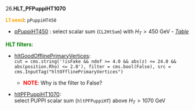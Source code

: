26.**HLT_PFPuppiHT1070**

<span style="color:orange">**L1 seed**</span>: `pPuppiHT450`

- [pPuppiHT450](../Phase2Menu_Legacy/PuppiHT450.html) : select scalar sum (`CL2HtSum`) with $H_T>450$ GeV  - *[Table](../Tables/pPuppiHT450.md)*

<span style="color:green">**HLT filters**</span>:

- [hltGoodOfflinePrimaryVertices](../Phase2Menu_Legacy/hltGoodOfflinePrimaryVertices.html):<br>
`cut = cms.string('!isFake && ndof >= 4.0 && abs(z) <= 24.0 && abs(position.Rho) <= 2.0'),
filter = cms.bool(False),
src = cms.InputTag("hltOfflinePrimaryVertices")`

    * <span style="color:red">**NOTE**</span>: Why is the filter to False?

- [hltPFPuppiHT1070](../Phase2Menu_Legacy/hltPFPuppiHT1070.html):<br> 
select PUPPI scalar sum (`hltPFPuppiHT`) above $H_T>1070$ GeV